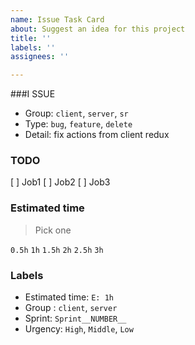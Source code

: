 ```yaml
---
name: Issue Task Card
about: Suggest an idea for this project
title: ''
labels: ''
assignees: ''

---
```


###I SSUE
- Group: `client`, `server`, `sr`
- Type: `bug`, `feature`, `delete`
- Detail: fix actions from client redux
### TODO
[ ] Job1
[ ] Job2
[ ] Job3
### Estimated time
> Pick one

`0.5h`
`1h`
`1.5h`
`2h`
`2.5h`
`3h`
### Labels
- Estimated time: `E: 1h`
- Group : `client`, `server`
- Sprint: `Sprint__NUMBER__`
- Urgency: `High`, `Middle`, `Low`
